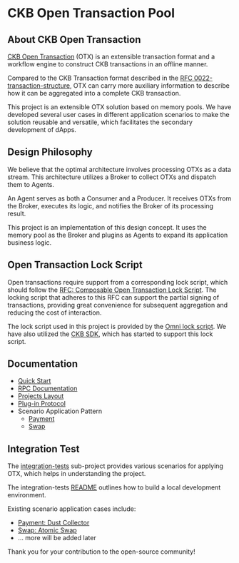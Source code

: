 # CKB Open Transaction Pool

## About CKB Open Transaction

[CKB Open Transaction](https://github.com/doitian/rfcs/blob/rfc-open-transaction/rfcs/0046-open-transaction/0046-open-transaction.md) (OTX) is an extensible transaction format and a workflow engine to construct CKB transactions in an offline manner.

Compared to the CKB Transaction format described in the [RFC 0022-transaction-structure](https://github.com/nervosnetwork/rfcs/blob/master/rfcs/0022-transaction-structure/0022-transaction-structure.md), OTX can carry more auxiliary information to describe how it can be aggregated into a complete CKB transaction.

This project is an extensible OTX solution based on memory pools. We have developed several user cases in different application scenarios to make the solution reusable and versatile, which facilitates the secondary development of dApps.

## Design Philosophy

We believe that the optimal architecture involves processing OTXs as a data stream. This architecture utilizes a Broker to collect OTXs and dispatch them to Agents.

An Agent serves as both a Consumer and a Producer. It receives OTXs from the Broker, executes its logic, and notifies the Broker of its processing result.

This project is an implementation of this design concept. It uses the memory pool as the Broker and plugins as Agents to expand its application business logic.

## Open Transaction Lock Script

Open transactions require support from a corresponding lock script, which should follow the [RFC: Composable Open Transaction Lock Script](https://cryptape.notion.site/RFC-Composable-Open-Transaction-Lock-Script-b737e7281a6442e089c55350e8a9e15e). The locking script that adheres to this RFC can support the partial signing of transactions, providing great convenience for subsequent aggregation and reducing the cost of interaction.

The lock script used in this project is provided by the [Omni lock script](https://github.com/nervosnetwork/ckb-production-scripts/tree/opentx). We have also utilized the [CKB SDK](https://github.com/nervosnetwork/ckb-sdk-rust/pull/37), which has started to support this lock script.

## Documentation

- [Quick Start](./docs/quick-start.md)
- [RPC Documentation](./otx-pool/src/rpc/README.md)
- [Projects Layout](./docs/layout.md)
- [Plug-in Protocol](./docs/plug-in-protocol.md)
- Scenario Application Pattern
    - [Payment](./docs/scenario-application-pattern/payment.md)
    - [Swap](./docs/scenario-application-pattern/swap.md)

## Integration Test

The [integration-tests](./integration-test/) sub-project provides various scenarios for applying OTX, which helps in understanding the project.

The integration-tests [README](./integration-test/README.md) outlines how to build a local development environment.

Existing scenario application cases include:

- [Payment: Dust Collector](./integration-test/src/tests/payment/dust_collector.rs#L29)
- [Swap: Atomic Swap](./integration-test/src/tests/swap/atomic_swap.rs#L41)
- ... more will be added later

Thank you for your contribution to the open-source community!
